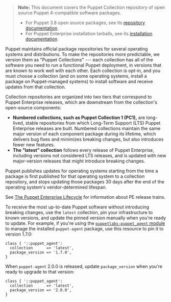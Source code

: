 > **Note:** This document covers the Puppet Collection repository of open source Puppet 4-compatible software packages.
> -   For Puppet 3.8 open source packages, see its [repository documentation](/puppet/3.8/reference/puppet_repositories.html).
> -   For Puppet Enterprise installation tarballs, see its [installation documentation](/pe/latest/install_basic.html).

Puppet maintains official package repositories for several operating systems and distributions. To make the repositories more predictable, we version them as "Puppet Collections" --- each collection has all of the software you need to run a functional Puppet deployment, in versions that are known to work well with each other. Each collection is opt-in, and you must choose a collection (and on some operating systems, install a package on Puppet-managed systems) to install software and receive updates from that collection.

Collection repositories are organized into two tiers that correspond to Puppet Enterprise releases, which are downstream from the collection's open-source components:

-   **Numbered collections, such as Puppet Collection 1 (PC1),** are long-lived, stable repositories from which Long-Term Support (LTS) Puppet Enterprise releases are built. Numbered collections maintain the same major version of each component package during its lifetime, which delivers bug fixes and minimizes breaking changes, but also introduces fewer new features.
-   **The "latest" collection** follows every release of Puppet Enterprise, including versions not considered LTS releases, and is updated with new major-version releases that might introduce breaking changes.

Puppet publishes updates for operating systems starting from the time a package is first published for that operating system to a collection repository, and stops updating those packages 30 days after the end of the operating system's vendor-determined lifespan.

See [The Puppet Enterprise Lifecycle](https://puppet.com/misc/puppet-enterprise-lifecycle) for information about PE release trains.

To receive the most up-to-date Puppet software without introducing breaking changes, use the `latest` collection, pin your infrastructure to known versions, and update the pinned version manually when you're ready to update. For example, if you're using the [`puppetlabs-puppet_agent` module](https://forge.puppet.com/puppetlabs/puppet_agent) to manage the installed `puppet-agent` package, use this resource to pin it to version 1.7.0:

```
class { '::puppet_agent':
  collection      => 'latest',
  package_version => '1.7.0',
}
```

When `puppet-agent` 2.0.0 is released, update `package_version` when you're ready to upgrade to that version:

```
class { '::puppet_agent':
  collection      => 'latest',
  package_version => '2.0.0',
}
```
